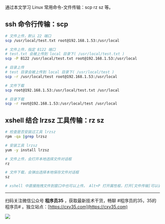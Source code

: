 通过本文学习 Linux 常用命令-文件传输：scp rz sz 等。
<!-- more -->

## ssh 命令行传输：scp

```bash
# 文件上传，默认 22 端口
scp /usr/local/test.txt root@192.168.1.53:/usr/local

# 文件上传，指定 8122 端口
# test.txt 会被上传到 local 目录下( /usr/local/test.txt )
scp -P 8122 /usr/local/test.txt root@192.168.1.53:/usr/local

# 目录上传
# test 目录会被上传到 local 目录下( /usr/local/test )
scp -r /usr/local/test root@192.168.1.53:/usr/local

# 文件下载
scp root@192.168.1.53:/usr/local/test.txt /usr/local

# 目录下载
scp -r root@192.168.1.53:/usr/local/test /usr/local
```

## xshell 结合 lrzsz 工具传输：rz sz

```bash
# 检查是否安装过工具 lrzsz
rpm -qa |grep lrzsz

# 安装工具 lrzsz
yum -y install lrzsz

# 文件上传，会打开本地选择文件对话框
rz

# 文件下载，会弹出选择本地保存文件对话框
sz

# xshell 中直接拖拽文件到窗口中也可以上传。 Alt+P 打开属性框，打开[文件传输]可以调整传输的一些属性
```


---

扫码关注微信公众号 **程序员35** ，获取最新技术干货，畅聊 #程序员的35，35的程序员# 。独立站点：[https://cxy35.com](https://cxy35.com)

![](https://oscimg.oschina.net/oscnet/up-285838b9c516db5bb1ba760f292f2346078.JPEG)